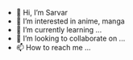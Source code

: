 - 👋 Hi, I’m Sarvar
- 👀 I’m interested in anime, manga
- 🌱 I’m currently learning ...
- 💞️ I’m looking to collaborate on ...
- 📫 How to reach me ...

<!---
Khursandov/Khursandov is a ✨ special ✨ repository because its `README.md` (this file) appears on your GitHub profile.
You can click the Preview link to take a look at your changes.
--->
